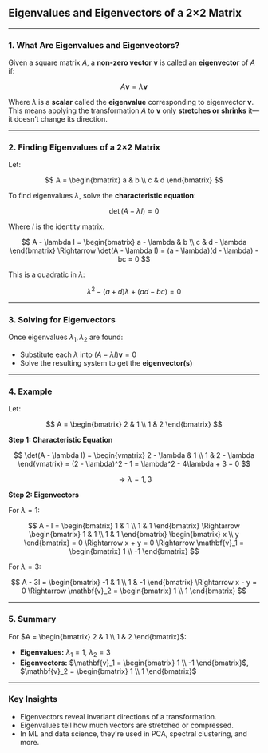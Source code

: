 ## **Eigenvalues and Eigenvectors of a 2×2 Matrix**

---

### **1. What Are Eigenvalues and Eigenvectors?**

Given a square matrix $A$, a **non-zero vector** $\mathbf{v}$ is called an **eigenvector** of $A$ if:

$$
A\mathbf{v} = \lambda \mathbf{v}
$$

Where $\lambda$ is a **scalar** called the **eigenvalue** corresponding to eigenvector $\mathbf{v}$. This means applying the transformation $A$ to $\mathbf{v}$ only **stretches or shrinks** it—it doesn’t change its direction.

---

### **2. Finding Eigenvalues of a 2×2 Matrix**

Let:

$$
A = \begin{bmatrix}
a & b \\
c & d
\end{bmatrix}
$$

To find eigenvalues $\lambda$, solve the **characteristic equation**:

$$
\det(A - \lambda I) = 0
$$

Where $I$ is the identity matrix.

$$
A - \lambda I = \begin{bmatrix}
a - \lambda & b \\
c & d - \lambda
\end{bmatrix}
\Rightarrow
\det(A - \lambda I) = (a - \lambda)(d - \lambda) - bc = 0
$$

This is a quadratic in $\lambda$:

$$
\lambda^2 - (a + d)\lambda + (ad - bc) = 0
$$

---

### **3. Solving for Eigenvectors**

Once eigenvalues $\lambda_1, \lambda_2$ are found:

* Substitute each $\lambda$ into $(A - \lambda I)\mathbf{v} = 0$
* Solve the resulting system to get the **eigenvector(s)**

---

### **4. Example**

Let:

$$
A = \begin{bmatrix}
2 & 1 \\
1 & 2
\end{bmatrix}
$$

**Step 1: Characteristic Equation**

$$
\det(A - \lambda I) = \begin{vmatrix}
2 - \lambda & 1 \\
1 & 2 - \lambda
\end{vmatrix}
= (2 - \lambda)^2 - 1 = \lambda^2 - 4\lambda + 3 = 0
$$

$$
\Rightarrow \lambda = 1, 3
$$

**Step 2: Eigenvectors**

For $\lambda = 1$:

$$
A - I = \begin{bmatrix}
1 & 1 \\
1 & 1
\end{bmatrix}
\Rightarrow
\begin{bmatrix}
1 & 1 \\
1 & 1
\end{bmatrix}
\begin{bmatrix}
x \\
y
\end{bmatrix}
= 0
\Rightarrow x + y = 0 \Rightarrow \mathbf{v}_1 = \begin{bmatrix} 1 \\ -1 \end{bmatrix}
$$

For $\lambda = 3$:

$$
A - 3I = \begin{bmatrix}
-1 & 1 \\
1 & -1
\end{bmatrix}
\Rightarrow x - y = 0 \Rightarrow \mathbf{v}_2 = \begin{bmatrix} 1 \\ 1 \end{bmatrix}
$$

---

### **5. Summary**

For $`A = \begin{bmatrix} 2 & 1 \\ 1 & 2 \end{bmatrix}`$:

* **Eigenvalues:** $\lambda_1 = 1$, $\lambda_2 = 3$
* **Eigenvectors:**
  $`\mathbf{v}_1 = \begin{bmatrix} 1 \\ -1 \end{bmatrix}`$,
  $`\mathbf{v}_2 = \begin{bmatrix} 1 \\ 1 \end{bmatrix}`$

---

### **Key Insights**

* Eigenvectors reveal invariant directions of a transformation.
* Eigenvalues tell how much vectors are stretched or compressed.
* In ML and data science, they're used in PCA, spectral clustering, and more.


